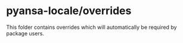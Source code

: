 # pyansa-locale/overrides

This folder contains overrides which will automatically be required by package users.
